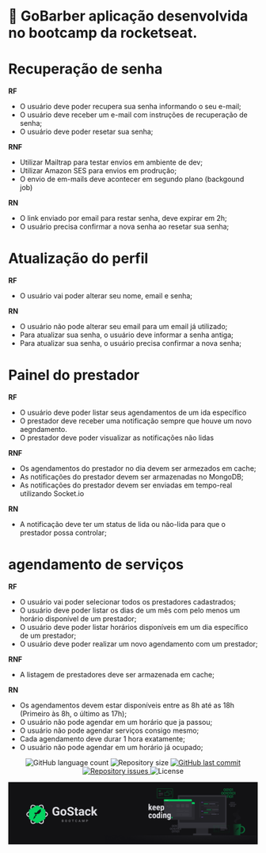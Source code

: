 <h1>
  🚀 GoBarber aplicação desenvolvida no bootcamp da rocketseat.
</h1>

# Recuperação de senha

**RF**
 - O usuário deve poder recupera sua senha informando o seu e-mail;
 - O usuário deve receber um e-mail com instruções de recuperação de senha;
 - O usuário deve poder resetar sua senha;

 **RNF**
 - Utilizar Mailtrap para testar envios em ambiente de dev;
 - Utilizar Amazon SES para envios em prodrução;
 - O envio de em-mails deve acontecer em segundo plano (backgound job)

 **RN**
 - O link enviado por email para restar senha, deve expirar em 2h;
 - O usuário precisa confirmar a nova senha ao resetar sua senha;

# Atualização do perfil

**RF**
- O usuário vai poder alterar seu nome, email e senha;

**RN**
- O usuário não pode alterar seu email para um email já utilizado;
- Para atualizar sua senha, o usuário deve informar a senha antiga;
- Para atualizar sua senha, o usuário precisa confirmar a nova senha;

# Painel do prestador

**RF**
- O usuário deve poder listar seus agendamentos de um ida específico
- O prestador deve receber uma notificação sempre que houve um novo aegndamento.
- O prestador deve poder visualizar as notificações não lidas

**RNF**
- Os agendamentos do prestador no dia devem ser armezados em cache;
- As notificações do prestador devem ser armazenadas no MongoDB;
- As notificações do prestador devem ser enviadas em tempo-real utilizando Socket.io

**RN**

- A notificação deve ter um status de lida ou não-lida para que o prestador possa controlar;

# agendamento de serviços

**RF**
- O usuário vai poder selecionar todos os prestadores cadastrados;
- O usuário deve poder listar os dias de um mês com pelo menos um horário disponível de um prestador;
- O usuário deve poder listar horários disponíveis em um dia específico de um prestador;
- O usuário deve poder realizar um novo agendamento com um prestador;

**RNF**
- A listagem de prestadores deve ser armazenada em cache;

**RN**
- Os agendamentos devem estar disponíveis entre as 8h até as 18h (Primeiro às 8h, o último as 17h);
- O usuário não pode agendar em um horário que ja passou;
- O usuário não pode agendar serviços consigo mesmo;
- Cada agendamento deve durar 1 hora exatamente;
- O usuário não pode agendar em um horário já ocupado;

<p align='center'>
  <img alt='GitHub language count' src='https://img.shields.io/github/languages/count/olimpiossdx/GoStack'>

  <img alt='Repository size' src='https://img.shields.io/github/repo-size/olimpiossdx/GoStack'>

  <a href='https://github.com/olimpiossdx/omniStack/commits/master'>
    <img alt='GitHub last commit' src='https://img.shields.io/github/last-commit/olimpiossdx/GoStack'>
  </a>

  <a href='https://github.com/olimpiossdx/omniStack/10_semana/issues'>
    <img alt='Repository issues' src='https://img.shields.io/github/issues/olimpiossdx/GoStack'>
  </a>

  <img alt='License' src='https://img.shields.io/badge/license-MIT-brightgreen'>
</p>

<img alt='' title='BootCamp' src='.github/bootcamp.png' />


